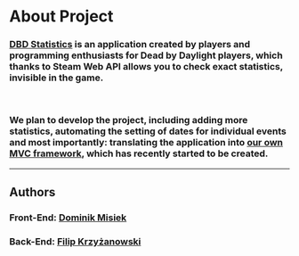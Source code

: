 # About Project
### [DBD Statistics](www.dbd-statistics.ct8.pl) is an application created by players and programming enthusiasts for Dead by Daylight players, which thanks to Steam Web API allows you to check exact statistics, invisible in the game.

<br>

### We plan to develop the project, including adding more statistics, automating the setting of dates for individual events and most importantly: translating the application into [our own MVC framework](https://github.com/fkrzski/PHP-Kadarka-Framework), which has recently started to be created.

---

## Authors
### Front-End: [Dominik Misiek](https://github.com/dmisiek)
### Back-End: [Filip Krzyżanowski](https://github.com/fkrzski)
